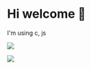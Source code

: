 <h1>Hi welcome 👋</h1>


<p>I'm using c, js</p>
<p><img src="https://img.shields.io/badge/-JavaScript-F7DF1E?style=flat&logo=javascript&logoColor=white"/></p>
<p><img src="https://img.shields.io/badge/-c-F7DF1E?style=flat&logo=c&logoColor=white"/></p>
